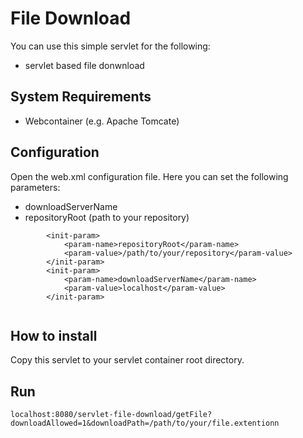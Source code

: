 # File Download
You can use this simple servlet for the following:
- servlet based file donwnload

## System Requirements
- Webcontainer (e.g. Apache Tomcate)

## Configuration
Open the web.xml configuration file. Here you can set the following parameters:
- downloadServerName
- repositoryRoot (path to your repository)

```
		<init-param>
			<param-name>repositoryRoot</param-name>
			<param-value>/path/to/your/repository</param-value>
		</init-param>
		<init-param>
			<param-name>downloadServerName</param-name>
			<param-value>localhost</param-value>
		</init-param>
      
```

## How to install
Copy this servlet to your servlet container root directory.

## Run
```
localhost:8080/servlet-file-download/getFile?downloadAllowed=1&downloadPath=/path/to/your/file.extentionn
```
